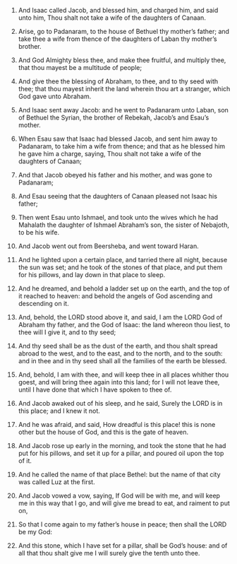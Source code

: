 1. And Isaac called Jacob, and
blessed him, and charged him, and said unto him, Thou shalt not take a
wife of the daughters of Canaan.

2. Arise, go to Padanaram, to the house of Bethuel thy mother’s
father; and take thee a wife from thence of the daughters of Laban thy
mother’s brother.

3. And God Almighty bless thee, and make thee fruitful, and multiply
thee, that thou mayest be a multitude of people;

4. And give thee
the blessing of Abraham, to thee, and to thy seed with thee; that thou
mayest inherit the land wherein thou art a stranger, which God gave
unto Abraham.

5. And Isaac sent away Jacob: and he went to Padanaram unto Laban,
son of Bethuel the Syrian, the brother of Rebekah, Jacob’s and Esau’s
mother.

6. When Esau saw that Isaac had blessed Jacob, and sent him away to
Padanaram, to take him a wife from thence; and that as he blessed him
he gave him a charge, saying, Thou shalt not take a wife of the
daughters of Canaan;

7. And that Jacob obeyed his father and his
mother, and was gone to Padanaram;

8. And Esau seeing that the
daughters of Canaan pleased not Isaac his father;

9. Then went Esau
unto Ishmael, and took unto the wives which he had Mahalath the
daughter of Ishmael Abraham’s son, the sister of Nebajoth, to be his
wife.

10. And Jacob went out from Beersheba, and went toward Haran.

11. And he lighted upon a certain place, and tarried there all
night, because the sun was set; and he took of the stones of that
place, and put them for his pillows, and lay down in that place to
sleep.

12. And he dreamed, and behold a ladder set up on the earth, and the
top of it reached to heaven: and behold the angels of God ascending
and descending on it.

13. And, behold, the LORD stood above it, and said, I am the LORD
God of Abraham thy father, and the God of Isaac: the land whereon thou
liest, to thee will I give it, and to thy seed;

14. And thy seed
shall be as the dust of the earth, and thou shalt spread abroad to the
west, and to the east, and to the north, and to the south: and in thee
and in thy seed shall all the families of the earth be blessed.

15. And, behold, I am with thee, and will keep thee in all places
whither thou goest, and will bring thee again into this land; for I
will not leave thee, until I have done that which I have spoken to
thee of.

16. And Jacob awaked out of his sleep, and he said, Surely the LORD
is in this place; and I knew it not.

17. And he was afraid, and said, How dreadful is this place! this is
none other but the house of God, and this is the gate of heaven.

18. And Jacob rose up early in the morning, and took the stone that
he had put for his pillows, and set it up for a pillar, and poured oil
upon the top of it.

19. And he called the name of that place Bethel: but the name of
that city was called Luz at the first.

20. And Jacob vowed a vow, saying, If God will be with me, and will
keep me in this way that I go, and will give me bread to eat, and
raiment to put on,

21. So that I come again to my father’s house in
peace; then shall the LORD be my God:

22. And this stone, which I
have set for a pillar, shall be God’s house: and of all that thou
shalt give me I will surely give the tenth unto thee.